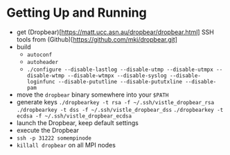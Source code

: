 # Getting Up and Running

- get (Dropbear)[https://matt.ucc.asn.au/dropbear/dropbear.html] SSH tools from (Github)[https://github.com/mkj/dropbear.git]
- build
    - `autoconf`
    - `autoheader`
    - `./configure --disable-lastlog --disable-utmp --disable-utmpx --disable-wtmp --disable-wtmpx --disable-syslog --disable-loginfunc --disable-pututline --disable-pututxline --disable-pam`
- move the `dropbear` binary somewhere into your `$PATH`
- generate keys
    `./dropbearkey -t rsa -f ~/.ssh/vistle_dropbear_rsa`
    `./dropbearkey -t dss -f ~/.ssh/vistle_dropbear_dss`
    `./dropbearkey -t ecdsa -f ~/.ssh/vistle_dropbear_ecdsa`
- launch the Dropbear, keep default settings
- execute the Dropbear
- `ssh -p 31222 somempinode`
- `killall dropbear` on all MPI nodes
